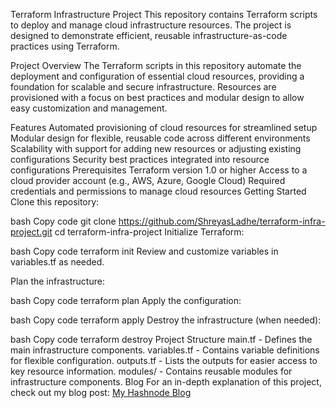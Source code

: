 Terraform Infrastructure Project
This repository contains Terraform scripts to deploy and manage cloud infrastructure resources. The project is designed to demonstrate efficient, reusable infrastructure-as-code practices using Terraform.

Project Overview
The Terraform scripts in this repository automate the deployment and configuration of essential cloud resources, providing a foundation for scalable and secure infrastructure. Resources are provisioned with a focus on best practices and modular design to allow easy customization and management.

Features
Automated provisioning of cloud resources for streamlined setup
Modular design for flexible, reusable code across different environments
Scalability with support for adding new resources or adjusting existing configurations
Security best practices integrated into resource configurations
Prerequisites
Terraform version 1.0 or higher
Access to a cloud provider account (e.g., AWS, Azure, Google Cloud)
Required credentials and permissions to manage cloud resources
Getting Started
Clone this repository:

bash
Copy code
git clone https://github.com/ShreyasLadhe/terraform-infra-project.git
cd terraform-infra-project
Initialize Terraform:

bash
Copy code
terraform init
Review and customize variables in variables.tf as needed.

Plan the infrastructure:

bash
Copy code
terraform plan
Apply the configuration:

bash
Copy code
terraform apply
Destroy the infrastructure (when needed):

bash
Copy code
terraform destroy
Project Structure
main.tf - Defines the main infrastructure components.
variables.tf - Contains variable definitions for flexible configuration.
outputs.tf - Lists the outputs for easier access to key resource information.
modules/ - Contains reusable modules for infrastructure components.
Blog
For an in-depth explanation of this project, check out my blog post: [My Hashnode Blog](https://clouddevopsfornewbies.hashnode.dev/building-multi-environment-aws-infrastructure-with-terraform-a-step-by-step-guide)
